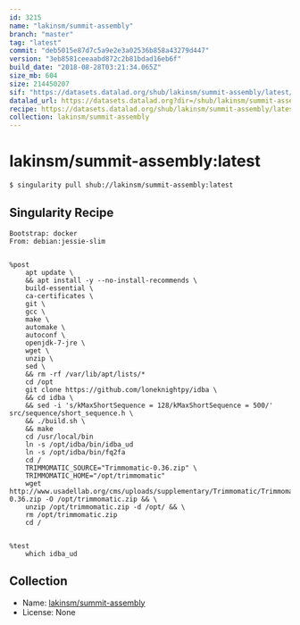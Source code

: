 ```yaml
---
id: 3215
name: "lakinsm/summit-assembly"
branch: "master"
tag: "latest"
commit: "deb5015e87d7c5a9e2e3a02536b858a43279d447"
version: "3eb8581ceeaabd872c2b81bdad16eb6f"
build_date: "2018-08-28T03:21:34.065Z"
size_mb: 604
size: 214450207
sif: "https://datasets.datalad.org/shub/lakinsm/summit-assembly/latest/2018-08-28-deb5015e-3eb8581c/3eb8581ceeaabd872c2b81bdad16eb6f.simg"
datalad_url: https://datasets.datalad.org?dir=/shub/lakinsm/summit-assembly/latest/2018-08-28-deb5015e-3eb8581c/
recipe: https://datasets.datalad.org/shub/lakinsm/summit-assembly/latest/2018-08-28-deb5015e-3eb8581c/Singularity
collection: lakinsm/summit-assembly
---
```


# lakinsm/summit-assembly:latest

```bash
$ singularity pull shub://lakinsm/summit-assembly:latest
```

## Singularity Recipe

```singularity
Bootstrap: docker
From: debian:jessie-slim


%post
    apt update \
    && apt install -y --no-install-recommends \
    build-essential \
    ca-certificates \
    git \
    gcc \
    make \
    automake \
    autoconf \
    openjdk-7-jre \
    wget \
    unzip \
    sed \
    && rm -rf /var/lib/apt/lists/*
    cd /opt
    git clone https://github.com/loneknightpy/idba \
    && cd idba \
    && sed -i 's/kMaxShortSequence = 128/kMaxShortSequence = 500/' src/sequence/short_sequence.h \
    && ./build.sh \
    && make
    cd /usr/local/bin
    ln -s /opt/idba/bin/idba_ud
    ln -s /opt/idba/bin/fq2fa
    cd /
    TRIMMOMATIC_SOURCE="Trimmomatic-0.36.zip" \
    TRIMMOMATIC_HOME="/opt/trimmomatic"
    wget http://www.usadellab.org/cms/uploads/supplementary/Trimmomatic/Trimmomatic-0.36.zip -O /opt/trimmomatic.zip && \
    unzip /opt/trimmomatic.zip -d /opt/ && \
    rm /opt/trimmomatic.zip
    cd /

    
%test
    which idba_ud
```

## Collection

 - Name: [lakinsm/summit-assembly](https://github.com/lakinsm/summit-assembly)
 - License: None


